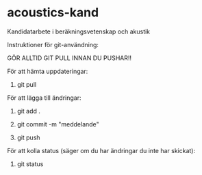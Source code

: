# acoustics-kand
Kandidatarbete i beräkningsvetenskap och akustik


Instruktioner för git-användning:

GÖR ALLTID GIT PULL INNAN DU PUSHAR!!

För att hämta uppdateringar:

1. git pull

För att lägga till ändringar:

1. git add .

2. git commit -m "meddelande"

3. git push

För att kolla status (säger om du har ändringar du inte har skickat):

1. git status
